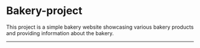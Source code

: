 # Bakery-project
This project is a simple bakery website showcasing various bakery products and providing information about the bakery.
***
